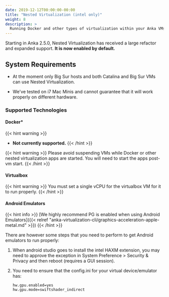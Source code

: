 ```yaml
---
date: 2019-12-12T00:00:00-00:00
title: "Nested Virtualization (intel only)"
weight: 8
description: >
  Running Docker and other types of virtualization within your Anka VMs.
---
```


Starting in Anka 2.5.0, Nested Virtualization has received a large refactor and expanded support. **It is now enabled by default.**

## System Requirements

- At the moment only Big Sur hosts and both Catalina and Big Sur VMs can use Nested Virtualization.

- We've tested on i7 Mac Minis and cannot guarantee that it will work properly on different hardware.

### Supported Technologies

#### Docker*

{{< hint warning >}}
* **Not currently supported.**
{{< /hint >}}

{{< hint warning >}}
Please avoid suspending VMs while Docker or other nested virtualization apps are started. You will need to start the apps post-vm start.
{{< /hint >}}

#### Virtualbox

{{< hint warning >}}
You must set a single vCPU for the virtualbox VM for it to run properly.
{{< /hint >}}

#### Android Emulators

{{< hint info >}}
[We highly recommend PG is enabled when using Android Emulators]({{< relref "anka-virtualization-cli/graphics-acceleration-apple-metal.md" >}})
{{< /hint >}}

There are however some steps that you need to perform to get Android emulators to run properly:

1. When android studio goes to install the intel HAXM extension, you may need to approve the exception in System Preference > Security & Privacy and then reboot (requires a GUI session).
2. You need to ensure that the config.ini for your virtual device/emulator has:

    ```shell
    hw.gpu.enabled=yes
    hw.gpu.mode=swiftshader_indirect
    ```
